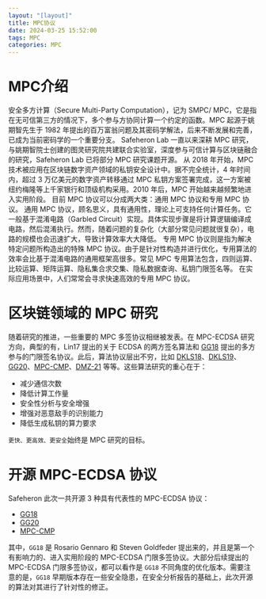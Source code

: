 ```yaml
---
layout: "[layout]"
title: MPC协议
date: 2024-03-25 15:52:00
tags: MPC
categories: MPC
---
```


# MPC介绍

安全多方计算（Secure Multi-Party Computation），记为 SMPC/ MPC，它是指在无可信第三方的情况下，多个参与方协同计算一个约定的函数。MPC 起源于姚期智先生于 1982 年提出的百万富翁问题及其密码学解法，后来不断发展和完善，已成为当前密码学的一个重要分支。
Safeheron Lab 一直以来深耕 MPC 研究，与姚期智院士创建的图灵研究院共建联合实验室，深度参与可信计算与区块链融合的研究，Safeheron Lab 已将部分 MPC 研究课题开源。
从 2018 年开始，MPC 技术被应用在区块链数字资产领域的私钥安全设计中。据不完全统计，4 年时间内，超过 3 万亿美元的数字资产转移通过 MPC 私钥方案签署完成，这一方案被纽约梅隆等上千家银行和顶级机构采用。2010 年后，MPC 开始越来越频繁地进入实用阶段。
目前 MPC 协议可以分成两大类：通用 MPC 协议和专用 MPC 协议。
通用 MPC 协议，顾名思义，具有通用性，理论上可支持任何计算任务。它一般基于混淆电路（Garbled Circuit）实现。具体实现步骤是将计算逻辑编译成电路，然后混淆执行。然而，随着问题的复杂化（大部分常见问题就很复杂），电路的规模也会迅速扩大，导致计算效率大大降低。
专用 MPC 协议则是指为解决特定问题所构造出的特殊 MPC 协议。由于是针对性构造并进行优化，专用算法的效率会比基于混淆电路的通用框架高很多。常见 MPC 专用算法包含，四则运算、比较运算、矩阵运算、隐私集合求交集、隐私数据查询、私钥门限签名等。
在实际应用场景中，人们常常会寻求快速高效的专用 MPC 协议。

# 区块链领域的 MPC 研究

随着研究的推进，一些重要的 MPC 多签协议相继被发表。在 MPC-ECDSA 研究方向，典型的有，Lin17 提出的关于 ECDSA 的两方签名算法和 [GG18](https://eprint.iacr.org/2019/114.pdf) 提出的多方参与的门限签名协议。此后，算法协议层出不穷，比如 [DKLS18](https://eprint.iacr.org/2018/499.pdf)、[DKLS19](https://eprint.iacr.org/2019/523.pdf)、[GG20](https://eprint.iacr.org/2020/540.pdf)、[MPC-CMP](https://eprint.iacr.org/2020/492.pdf)、[DMZ-21](https://eprint.iacr.org/2022/297.pdf) 等等。这些算法研究的重心在于：

- 减少通信次数
- 降低计算工作量
- 安全性分析与安全增强
- 增强对恶意敌手的识别能力
- 降低生成私钥的算力要求

`更快、更高效、更安全`始终是 MPC 研究的目标。

# 开源 MPC-ECDSA 协议
Safeheron 此次一共开源 3 种具有代表性的 MPC-ECDSA 协议：

- [GG18](https://eprint.iacr.org/2019/114.pdf)
- [GG20](https://eprint.iacr.org/2020/540.pdf)
- [MPC-CMP](https://eprint.iacr.org/2020/492.pdf)

其中，`GG18` 是 Rosario Gennaro 和 Steven Goldfeder 提出来的，并且是第一个有影响力的、进入实用阶段的 MPC-ECDSA 门限多签协议。大部分后续提出的 MPC-ECDSA 门限多签协议，都可以看作是 `GG18` 不同角度的优化版本。需要注意的是，`GG18` 早期版本存在一些安全隐患，在安全分析报告的基础上，此次开源的算法对其进行了针对性的修正。